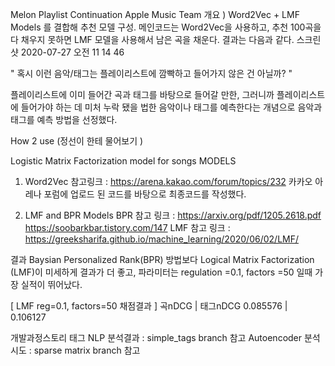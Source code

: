 Melon Playlist Continuation Apple Music Team
개요 ) Word2Vec + LMF Models 를 결합해 추천 모델 구성.
메인코드는 Word2Vec을 사용하고, 추천 100곡을 다 채우지 못하면 LMF 모델을 사용해서 남은 곡을 채운다. 결과는 다음과 같다.
스크린샷 2020-07-27 오전 11 14 46

" 혹시 이런 음악/태그는 플레이리스트에 깜빡하고 들어가지 않은 건 아닐까? "

플레이리스트에 이미 들어간 곡과 태그를 바탕으로 들어갈 만한, 그러니까 플레이리스트에 들어가야 하는 데 미처 누락 됐을 법한 음악이나 태그를 예측한다는 개념으로 음악과 태그를 예측 방법을 선정했다.

How 2 use
(정선이 한테 물어보기 )

Logistic Matrix Factorization model for songs
MODELS
1. Word2Vec
참고링크 : https://arena.kakao.com/forum/topics/232
카카오 아레나 포럼에 업로드 된 코드를 바탕으로 최종코드를 작성했다.

2. LMF and BPR Models
BPR 참고 링크 : https://arxiv.org/pdf/1205.2618.pdf
https://soobarkbar.tistory.com/147
LMF 참고 링크 : https://greeksharifa.github.io/machine_learning/2020/06/02/LMF/

결과
Baysian Personalized Rank(BPR) 방법보다 Logical Matrix Factorization (LMF)이 미세하게 결과가 더 좋고,
파라미터는 regulation =0.1, factors =50 일때 가장 실적이 뛰어났다.

[ LMF reg=0.1, factors=50 채점결과 ]
곡nDCG | 태그nDCG
0.085576 | 0.106127

개발과정스토리
태그 NLP 분석결과 : simple_tags branch 참고
Autoencoder 분석 시도 : sparse matrix branch 참고
